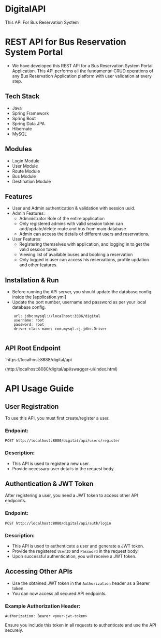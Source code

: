 # DigitalAPI
This API For Bus Reservation System

# REST API for Bus Reservation System Portal 

* We have developed this REST API for a Bus Reservation System Portal Application. This API performs all the fundamental CRUD operations of any Bus Reservation Application platform with user validation at every step.

## Tech Stack

* Java
* Spring Framework
* Spring Boot
* Spring Data JPA
* Hibernate
* MySQL

## Modules

* Login Module
* User Module
* Route Module
* Bus Module
* Destination Module

## Features

* User and Admin authentication & validation with session uuid.
* Admin Features:
    * Administrator Role of the entire application
    * Only registered admins with valid session token can add/update/delete route and bus from main database
    * Admin can access the details of different users and reservations.
* User Features:
    * Registering themselves with application, and logging in to get the valid session token
    * Viewing list of available buses and booking a reservation
    * Only logged in user can access his reservations, profile updation and other features.


## Installation & Run

* Before running the API server, you should update the database config inside the [application.yml]
* Update the port number, username and password as per your local database config.

```
    url: jdbc:mysql://localhost:3306/digital
    username: root
    password: root
    driver-class-name: com.mysql.cj.jdbc.Driver


```

## API Root Endpoint

`https://localhost:8888/digital/api

(http://localhost:8080/digital/api/swagger-ui/index.html)


# API Usage Guide

## User Registration
To use this API, you must first create/register a user.

### Endpoint:
```
POST http://localhost:8080/digital/api/users/register
```

### Description:
- This API is used to register a new user.
- Provide necessary user details in the request body.

## Authentication & JWT Token
After registering a user, you need a JWT token to access other API endpoints.

### Endpoint:
```
POST http://localhost:8080/digital/api/auth/login
```

### Description:
- This API is used to authenticate a user and generate a JWT token.
- Provide the registered `UserID` and `Password` in the request body.
- Upon successful authentication, you will receive a JWT token.

## Accessing Other APIs
- Use the obtained JWT token in the `Authorization` header as a Bearer token.
- You can now access all secured API endpoints.

### Example Authorization Header:
```
Authorization: Bearer <your-jwt-token>
```

Ensure you include this token in all requests to authenticate and use the API securely.


